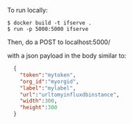 To run locally:

```
$ docker build -t ifserve .
$ run -p 5000:5000 ifserve
```

Then, do a POST to localhost:5000/

with a json payload in the body similar to:
```json
  {
  	"token":"mytoken",
    "org_id":"myorgid",
    "label":"mylabel",
    "url":"urltomyinfluxdbinstance",
    "width":300,
    "height":300
  }
  ```